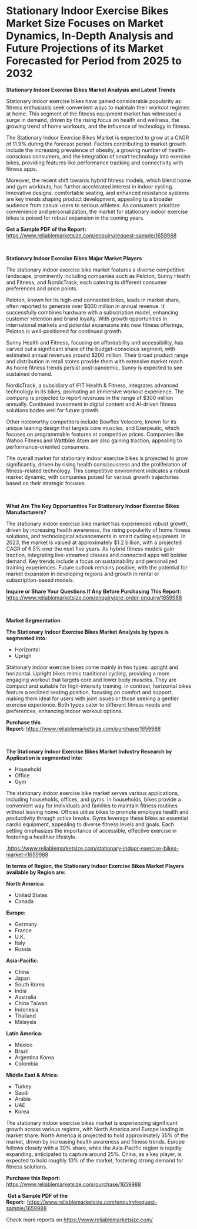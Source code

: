 <p><h1>Stationary Indoor Exercise Bikes Market Size Focuses on Market Dynamics, In-Depth Analysis and Future Projections of its Market Forecasted for Period from 2025 to 2032</h1></p><p><strong>Stationary Indoor Exercise Bikes Market Analysis and Latest Trends</strong></p>
<p><p>Stationary indoor exercise bikes have gained considerable popularity as fitness enthusiasts seek convenient ways to maintain their workout regimes at home. This segment of the fitness equipment market has witnessed a surge in demand, driven by the rising focus on health and wellness, the growing trend of home workouts, and the influence of technology in fitness.</p><p>The Stationary Indoor Exercise Bikes Market is expected to grow at a CAGR of 11.9% during the forecast period. Factors contributing to market growth include the increasing prevalence of obesity, a growing number of health-conscious consumers, and the integration of smart technology into exercise bikes, providing features like performance tracking and connectivity with fitness apps.</p><p>Moreover, the recent shift towards hybrid fitness models, which blend home and gym workouts, has further accelerated interest in indoor cycling. Innovative designs, comfortable seating, and enhanced resistance systems are key trends shaping product development, appealing to a broader audience from casual users to serious athletes. As consumers prioritize convenience and personalization, the market for stationary indoor exercise bikes is poised for robust expansion in the coming years.</p></p>
<p><strong>Get a Sample PDF of the Report:&nbsp;</strong> <a href="https://www.reliablemarketsize.com/enquiry/request-sample/1659988?utm_campaign=1897&utm_medium=2&utm_source=Github&utm_content=ia&utm_term=08022025&utm_id=stationary-indoor-exercise-bikes">https://www.reliablemarketsize.com/enquiry/request-sample/1659988</a></p>
<p>&nbsp;</p>
<p><strong>Stationary Indoor Exercise Bikes Major Market Players</strong></p>
<p><p>The stationary indoor exercise bike market features a diverse competitive landscape, prominently including companies such as Peloton, Sunny Health and Fitness, and NordicTrack, each catering to different consumer preferences and price points.</p><p>Peloton, known for its high-end connected bikes, leads in market share, often reported to generate over $600 million in annual revenue. It successfully combines hardware with a subscription model, enhancing customer retention and brand loyalty. With growth opportunities in international markets and potential expansions into new fitness offerings, Peloton is well-positioned for continued growth.</p><p>Sunny Health and Fitness, focusing on affordability and accessibility, has carved out a significant share of the budget-conscious segment, with estimated annual revenues around $200 million. Their broad product range and distribution in retail stores provide them with extensive market reach. As home fitness trends persist post-pandemic, Sunny is expected to see sustained demand.</p><p>NordicTrack, a subsidiary of iFIT Health & Fitness, integrates advanced technology in its bikes, promoting an immersive workout experience. The company is projected to report revenues in the range of $300 million annually. Continued investment in digital content and AI-driven fitness solutions bodes well for future growth.</p><p>Other noteworthy competitors include Bowflex Velocore, known for its unique leaning design that targets core muscles, and Exerpeutic, which focuses on programmable features at competitive prices. Companies like Wahoo Fitness and Wattbike Atom are also gaining traction, appealing to performance-oriented consumers.</p><p>The overall market for stationary indoor exercise bikes is projected to grow significantly, driven by rising health consciousness and the proliferation of fitness-related technology. This competitive environment indicates a robust market dynamic, with companies poised for various growth trajectories based on their strategic focuses.</p></p>
<p>&nbsp;</p>
<p><strong>What Are The Key Opportunities For Stationary Indoor Exercise Bikes Manufacturers?</strong></p>
<p><p>The stationary indoor exercise bike market has experienced robust growth, driven by increasing health awareness, the rising popularity of home fitness solutions, and technological advancements in smart cycling equipment. In 2023, the market is valued at approximately $1.2 billion, with a projected CAGR of 6.5% over the next five years. As hybrid fitness models gain traction, integrating live-streamed classes and connected apps will bolster demand. Key trends include a focus on sustainability and personalized training experiences. Future outlook remains positive, with the potential for market expansion in developing regions and growth in rental or subscription-based models.</p></p>
<p><strong>Inquire or Share Your Questions If Any Before Purchasing This Report:</strong> <a href="https://www.reliablemarketsize.com/enquiry/pre-order-enquiry/1659988?utm_campaign=1897&utm_medium=2&utm_source=Github&utm_content=ia&utm_term=08022025&utm_id=stationary-indoor-exercise-bikes">https://www.reliablemarketsize.com/enquiry/pre-order-enquiry/1659988</a></p>
<p>&nbsp;</p>
<p><strong>Market Segmentation</strong></p>
<p><strong>The Stationary Indoor Exercise Bikes Market Analysis by types is segmented into:</strong></p>
<p><ul><li>Horizontal</li><li>Uprigh</li></ul></p>
<p><p>Stationary indoor exercise bikes come mainly in two types: upright and horizontal. Upright bikes mimic traditional cycling, providing a more engaging workout that targets core and lower body muscles. They are compact and suitable for high-intensity training. In contrast, horizontal bikes feature a reclined seating position, focusing on comfort and support, making them ideal for users with joint issues or those seeking a gentler exercise experience. Both types cater to different fitness needs and preferences, enhancing indoor workout options.</p></p>
<p><strong>Purchase this Report:&nbsp;</strong><a href="https://www.reliablemarketsize.com/purchase/1659988?utm_campaign=1897&utm_medium=2&utm_source=Github&utm_content=ia&utm_term=08022025&utm_id=stationary-indoor-exercise-bikes">https://www.reliablemarketsize.com/purchase/1659988</a></p>
<p>&nbsp;</p>
<p><strong>The Stationary Indoor Exercise Bikes Market Industry Research by Application is segmented into:</strong></p>
<p><ul><li>Household</li><li>Office</li><li>Gym</li></ul></p>
<p><p>The stationary indoor exercise bike market serves various applications, including households, offices, and gyms. In households, bikes provide a convenient way for individuals and families to maintain fitness routines without leaving home. Offices utilize bikes to promote employee health and productivity through active breaks. Gyms leverage these bikes as essential cardio equipment, appealing to diverse fitness levels and goals. Each setting emphasizes the importance of accessible, effective exercise in fostering a healthier lifestyle.</p></p>
<p><a href="https://www.reliablemarketsize.com/stationary-indoor-exercise-bikes-market-r1659988?utm_campaign=1897&utm_medium=2&utm_source=Github&utm_content=ia&utm_term=08022025&utm_id=stationary-indoor-exercise-bikes">&nbsp;https://www.reliablemarketsize.com/stationary-indoor-exercise-bikes-market-r1659988</a></p>
<p><strong>In terms of Region, the Stationary Indoor Exercise Bikes Market Players available by Region are:</strong></p>
<p>
    <p> <strong> North America: </strong>
        <ul>
            <li>United States</li>
            <li>Canada</li>
        </ul>
        </p> 
    <p> <strong> Europe: </strong>
        <ul>
            <li>Germany</li>
            <li>France</li>
            <li>U.K.</li>
            <li>Italy</li>
            <li>Russia</li>
        </ul>
        </p> 
    <p> <strong> Asia-Pacific: </strong>
        <ul>
            <li>China</li>
            <li>Japan</li>
            <li>South Korea</li>
            <li>India</li>
            <li>Australia</li>
            <li>China Taiwan</li>
            <li>Indonesia</li>
            <li>Thailand</li>
            <li>Malaysia</li>
        </ul>
        </p> 
    <p> <strong> Latin America: </strong>
        <ul>
            <li>Mexico</li>
            <li>Brazil</li>
            <li>Argentina Korea</li>
            <li>Colombia</li>
        </ul>
        </p> 
    <p> <strong> Middle East & Africa: </strong>
        <ul>
            <li>Turkey</li>
            <li>Saudi</li>
            <li>Arabia</li>
            <li>UAE</li>
            <li>Korea</li>
        </ul>
    </p>
    </p>
<p><p>The stationary indoor exercise bikes market is experiencing significant growth across various regions, with North America and Europe leading in market share. North America is projected to hold approximately 35% of the market, driven by increasing health awareness and fitness trends. Europe follows closely with a 30% share, while the Asia-Pacific region is rapidly expanding, anticipated to capture around 25%. China, as a key player, is expected to hold roughly 10% of the market, fostering strong demand for fitness solutions.</p></p>
<p><strong>Purchase this Report: </strong><a href="https://www.reliablemarketsize.com/purchase/1659988?utm_campaign=1897&utm_medium=2&utm_source=Github&utm_content=ia&utm_term=08022025&utm_id=stationary-indoor-exercise-bikes">https://www.reliablemarketsize.com/purchase/1659988</a></p>
<p>&nbsp;<strong>Get a Sample PDF of the Report:&nbsp;&nbsp;</strong><a href="https://www.reliablemarketsize.com/enquiry/request-sample/1659988?utm_campaign=1897&utm_medium=2&utm_source=Github&utm_content=ia&utm_term=08022025&utm_id=stationary-indoor-exercise-bikes">https://www.reliablemarketsize.com/enquiry/request-sample/1659988</a></p>
<p><strong></strong></p>
<p>Check more reports on <a href="https://www.reliablemarketsize.com/?utm_campaign=1897&utm_medium=2&utm_source=Github&utm_content=ia&utm_term=08022025&utm_id=stationary-indoor-exercise-bikes">https://www.reliablemarketsize.com/</a></p>